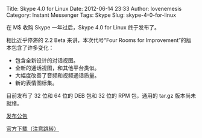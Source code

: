 Title: Skype 4.0 for Linux
Date: 2012-06-14 23:33
Author: lovenemesis
Category: Instant Messenger
Tags: Skype
Slug: skype-4-0-for-linux

在 M$ 收购 Skype 一年过后，Skype 4.0 for Linux 终于发布了。

相比近乎停滞的 2.2 Beta 来讲，本次代号“Four Rooms for
Improvement”的版本包含了许多变化：

-   包含全新设计的对话视图。
-   全新的通话视图，和其他平台类似。
-   大幅度改善了音频和视频通话质量。
-   新的表情图标集。

目前发布了 32 位和 64 位的 DEB 包和 32 位的 RPM 包，通用的 tar.gz
版本尚未就绪。

[发布公告](http://blogs.skype.com/linux/2012/06/skype_40_for_linux.html)

[官方下载（注意跳转）](http://www.skype.com/intl/en/get-skype/on-your-computer/linux/)
